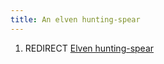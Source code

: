 ```yaml
---
title: An elven hunting-spear
---
```


1.  REDIRECT [Elven hunting-spear](Elven_hunting-spear "wikilink")